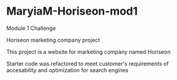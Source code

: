 # MaryiaM-Horiseon-mod1
Module 1 Challenge

Horiseon marketing company project

This project is a website for marketing company named Horiseon

Starter code was refactored to meet customer's requirements of accesability and optimization for search engines
